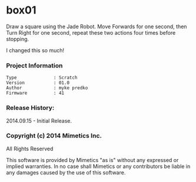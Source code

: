 box01
=================

Draw a square using the Jade Robot.  Move Forwards for one second, then Turn Right for one second, repeat these two actions four times before stopping.

I changed this so much!

### Project Information
```
Type              : Scratch
Version           : 01.0
Author            : myke predko
Firmware          : 41
```

### Release History:
2014.09.15 - Initial Release.

### Copyright (c) 2014 Mimetics Inc.
All Rights Reserved

This software is provided by Mimetics "as is" without any expressed or implied warranties.  In no case shall Mimetics or any contributors be liable in any damages caused by the use of this software.  
